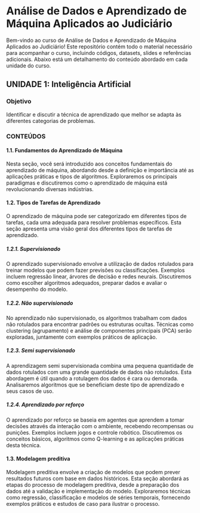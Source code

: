 # Análise de Dados e Aprendizado de Máquina Aplicados ao Judiciário

Bem-vindo ao curso de Análise de Dados e Aprendizado de Máquina Aplicados ao Judiciário! Este repositório contém todo o material necessário para acompanhar o curso, incluindo códigos, datasets, slides e referências adicionais. Abaixo está um detalhamento do conteúdo abordado em cada unidade do curso.

## UNIDADE 1: Inteligência Artificial

### Objetivo

Identificar e discutir a técnica de aprendizado que melhor se adapta às diferentes categorias de problemas.

### CONTEÚDOS

#### 1.1. Fundamentos do Aprendizado de Máquina

Nesta seção, você será introduzido aos conceitos fundamentais do aprendizado de máquina, abordando desde a definição e importância até as aplicações práticas e tipos de algoritmos. Exploraremos os principais paradigmas e discutiremos como o aprendizado de máquina está revolucionando diversas indústrias.

#### 1.2. Tipos de Tarefas de Aprendizado

O aprendizado de máquina pode ser categorizado em diferentes tipos de tarefas, cada uma adequada para resolver problemas específicos. Esta seção apresenta uma visão geral dos diferentes tipos de tarefas de aprendizado.

##### 1.2.1. Supervisionado

O aprendizado supervisionado envolve a utilização de dados rotulados para treinar modelos que podem fazer previsões ou classificações. Exemplos incluem regressão linear, árvores de decisão e redes neurais. Discutiremos como escolher algoritmos adequados, preparar dados e avaliar o desempenho do modelo.

##### 1.2.2. Não supervisionado

No aprendizado não supervisionado, os algoritmos trabalham com dados não rotulados para encontrar padrões ou estruturas ocultas. Técnicas como clustering (agrupamento) e análise de componentes principais (PCA) serão exploradas, juntamente com exemplos práticos de aplicação.

##### 1.2.3. Semi supervisionado

A aprendizagem semi supervisionada combina uma pequena quantidade de dados rotulados com uma grande quantidade de dados não rotulados. Esta abordagem é útil quando a rotulagem dos dados é cara ou demorada. Analisaremos algoritmos que se beneficiam deste tipo de aprendizado e seus casos de uso.

##### 1.2.4. Aprendizado por reforço

O aprendizado por reforço se baseia em agentes que aprendem a tomar decisões através da interação com o ambiente, recebendo recompensas ou punições. Exemplos incluem jogos e controle robótico. Discutiremos os conceitos básicos, algoritmos como Q-learning e as aplicações práticas desta técnica.

#### 1.3. Modelagem preditiva

Modelagem preditiva envolve a criação de modelos que podem prever resultados futuros com base em dados históricos. Esta seção abordará as etapas do processo de modelagem preditiva, desde a preparação dos dados até a validação e implementação do modelo. Exploraremos técnicas como regressão, classificação e modelos de séries temporais, fornecendo exemplos práticos e estudos de caso para ilustrar o processo.
